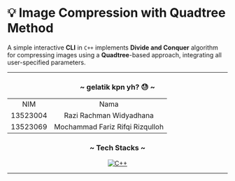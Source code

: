 # 💡 Image Compression with Quadtree Method
A simple interactive **CLI** in `C++` implements **Divide and Conquer** algorithm for compressing images using a **Quadtree**-based approach, integrating all user-specified parameters.

---

<!-- CONTRIBUTOR -->
<div align="center" id="contributor">
  <strong>
    <h3>~ gelatik kpn yh? 😓 ~</h3>
    <table align="center">
      <tr align="center">
        <td>NIM</td>
        <td>Nama</td>
      </tr>
      <tr align="center">
        <td>13523004</td>
        <td>Razi Rachman Widyadhana</td>
      </tr>
      <tr align="center">
        <td>13523069</td>
        <td>Mochammad Fariz Rifqi Rizqulloh</td>
      </tr>
    </table>
  </strong>
</div>

<div align="center">
  <h3 align="center">~ Tech Stacks ~ </h3>

  <p align="center">
    
[![C++](https://img.shields.io/badge/c++-%2300599C.svg?style=for-the-badge&logo=c%2B%2B&logoColor=white)][CPP-url]
  
  </p>
</div>

---

<!-- MARKDOWN LINKS & IMAGES -->
[CPP-url]: https://learn.microsoft.com/en-us/cpp/cpp/?view=msvc-170
